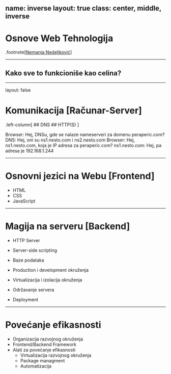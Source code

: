 name: inverse
layout: true
class: center, middle, inverse
---

# Osnove Web Tehnologija

.footnote[[Nemanja Nedeljković](https://nemanjan00.org/)]

---

## Kako sve to funkcioniše kao celina? 

---
layout: false

# Komunikacija [Računar-Server]

.left-column[
	## DNS
	## HTTP(S)
]

Browser: Hej, DNSu, gde se nalaze nameserveri za domenu peraperic.com? 
DNS: Hej, oni su ns1.nesto.com i ns2.nesto.com
Browser: Hej, ns1.nesto.com, koja je IP adresa za peraperic.com? 
ns1.nesto.com: Hej, pa adresa je 192.168.1.244

---

# Osnovni jezici na Webu [Frontend]

- HTML
- CSS
- JavaScript

---

# Magija na serveru [Backend] 

- HTTP Server
- Server-side scripting
- Baze podataka


- Production i development okruženja
- Virtualizacija i izolacija okruženja


- Održavanje servera
- Deployment

---

# Povećanje efikasnosti

- Organizacija razvojnog okruženja
- Frontend/Backend Framework
- Alati za povećanje efikasnosti
	- Virtualizacija razvojnog okruženja
	- Package managment
	- Automatizacija
